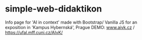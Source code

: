 # simple-web-didaktikon
Info page for 'AI in context' made with Bootstrap/ Vanilla JS for an exposition in 'Kampus Hybernská', Prague
DEMO: www.aivk.cz /  https://ufal.mff.cuni.cz/AIvK/
